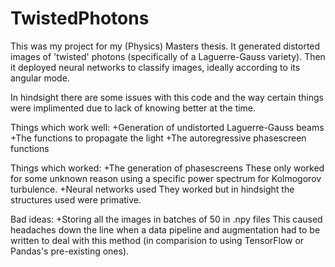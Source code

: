 # TwistedPhotons

This was my project for my (Physics) Masters thesis.
It generated distorted images of 'twisted' photons (specifically of a Laguerre-Gauss variety).
Then it deployed neural networks to classify images, ideally according to its angular mode.

In hindsight there are some issues with this code and the way certain things were implimented due to lack of knowing better at the time.

Things which work well:
+Generation of undistorted Laguerre-Gauss beams
+The functions to propagate the light
+The autoregressive phasescreen functions

Things which worked:
+The generation of phasescreens
 These only worked for some unknown reason using a specific power spectrum for Kolmogorov turbulence.
+Neural networks used
 They worked but in hindsight the structures used were primative.

Bad ideas:
+Storing all the images in batches of 50 in .npy files
 This caused headaches down the line when a data pipeline and augmentation had to be written to deal with this method
 (in comparision to using TensorFlow or Pandas's pre-existing ones).
